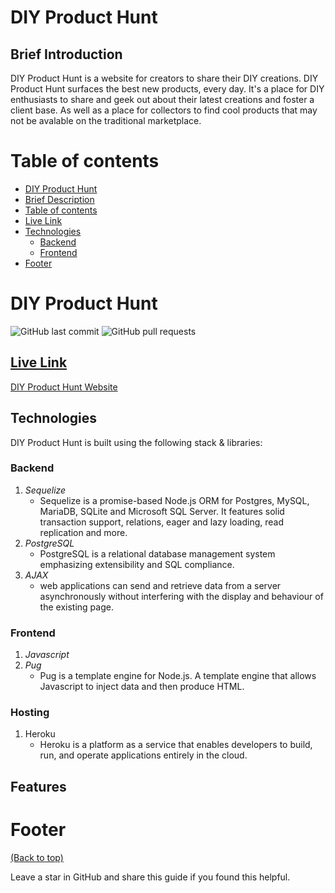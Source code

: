<!-- Add banner (.png) here -->

# DIY Product Hunt

## Brief Introduction

DIY Product Hunt is a website for creators to share their DIY creations. DIY Product Hunt surfaces the best new products, every day.
It's a place for DIY enthusiasts to share and geek out about their latest creations and foster a client base. As well as a place for collectors to find cool products that may not be avalable on the traditional marketplace.

# Table of contents


- [DIY Product Hunt](#diy-product-hunt)
- [Brief Description](#brief-introduction)
- [Table of contents](#table-of-contents)
- [Live Link](#live-link)
- [Technologies](#technologies)
    - [Backend](#backend)
    - [Frontend](#frontend)
- [Footer](#footer)

# DIY Product Hunt
![GitHub last commit](https://img.shields.io/github/last-commit/miguelalvinflores/DIYProductHunt)
![GitHub pull requests](https://img.shields.io/github/issues-pr/miguelalvinflores/DIYProductHunt)



## [Live Link](**https://diy-product-hunt.herokuapp.com/**)

<a href="https://diy-product-hunt.herokuapp.com/" target="_top">DIY Product Hunt Website</a>

<!-- Insert Usage GIF here -->

## Technologies

DIY Product Hunt is built using the following stack & libraries:

### **Backend**
1. _Sequelize_
   * Sequelize is a promise-based Node.js ORM for Postgres, MySQL, MariaDB, SQLite and Microsoft SQL Server. It features solid transaction support, relations, eager and lazy loading, read replication and more.
2. _PostgreSQL_
   * PostgreSQL is a relational database management system emphasizing extensibility and SQL compliance. 
3. _AJAX_
   * web applications can send and retrieve data from a server asynchronously without interfering with the display and behaviour of the existing page.

### **Frontend**

1. _Javascript_
2. _Pug_
   * Pug is a template engine for Node.js. A template engine that allows Javascript to inject data and then produce HTML.

### **Hosting**
1. Heroku
   * Heroku is a platform as a service that enables developers to build, run, and operate applications entirely in the cloud.

## Features


# Footer
[(Back to top)](#table-of-contents)

Leave a star in GitHub and share this guide if you found this helpful.

<!-- Add the footer (.png) here -->

